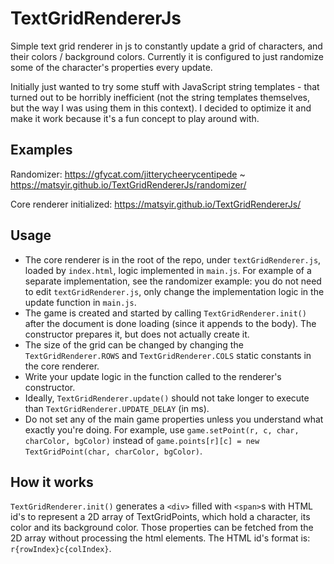 # TextGridRendererJs
Simple text grid renderer in js to constantly update a grid of characters, and their colors / background colors. Currently it is configured to just randomize some of the character's properties every update.

Initially just wanted to try some stuff with JavaScript string templates - that turned out to be horribly inefficient (not the string templates themselves, but the way I was using them in this context). I decided to optimize it and make it work because it's a fun concept to play around with.

## Examples
Randomizer: https://gfycat.com/jitterycheerycentipede ~ https://matsyir.github.io/TextGridRendererJs/randomizer/

Core renderer initialized: https://matsyir.github.io/TextGridRendererJs/

## Usage
- The core renderer is in the root of the repo, under `textGridRenderer.js`, loaded by `index.html`, logic implemented in `main.js`. For example of a separate implementation, see the randomizer example: you do not need to edit `textGridRenderer.js`, only change the implementation logic in the update function in `main.js`.
- The game is created and started by calling `TextGridRenderer.init()` after the document is done loading (since it appends to the body). The constructor prepares it, but does not actually create it.
- The size of the grid can be changed by changing the `TextGridRenderer.ROWS` and `TextGridRenderer.COLS` static constants in the core renderer.
- Write your update logic in the function called to the renderer's constructor.
- Ideally, `TextGridRenderer.update()` should not take longer to execute than `TextGridRenderer.UPDATE_DELAY` (in ms).
- Do not set any of the main game properties unless you understand what exactly you're doing. For example, use `game.setPoint(r, c, char, charColor, bgColor)` instead of `game.points[r][c] = new TextGridPoint(char, charColor, bgColor)`.

## How it works
`TextGridRenderer.init()` generates a `<div>` filled with `<span>`s with HTML id's to represent a 2D array of TextGridPoints, which hold a character, its color and its background color. Those properties can be fetched from the 2D array without processing the html elements. The HTML id's format is: `r{rowIndex}c{colIndex}`.
